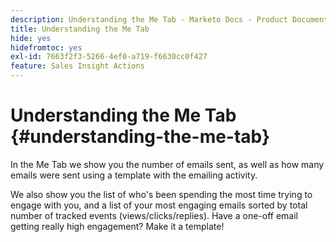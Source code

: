 ```yaml
---
description: Understanding the Me Tab - Marketo Docs - Product Documentation
title: Understanding the Me Tab
hide: yes
hidefromtoc: yes
exl-id: 7663f2f3-5266-4ef0-a719-f6630cc0f427
feature: Sales Insight Actions
---
```

# Understanding the Me Tab {#understanding-the-me-tab}

In the Me Tab we show you the number of emails sent, as well as how many emails were sent using a template with the emailing activity.

We also show you the list of who's been spending the most time trying to engage with you, and a list of your most engaging emails sorted by total number of tracked events (views/clicks/replies). Have a one-off email getting really high engagement? Make it a template!
